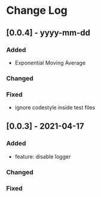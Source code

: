 
# Change Log

## [0.0.4] - yyyy-mm-dd

### Added

- Exponential Moving Average

### Changed

### Fixed

- ignore codestyle inside test files

## [0.0.3] - 2021-04-17

### Added

- feature: disable logger

### Changed

### Fixed